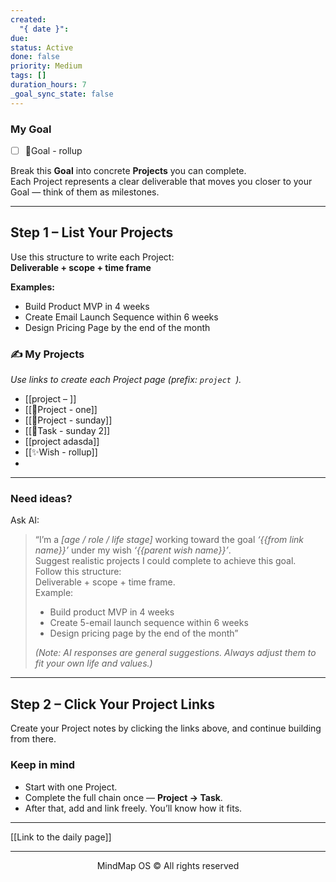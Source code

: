 ```yaml
---
created:
  "{ date }":
due:
status: Active
done: false
priority: Medium
tags: []
duration_hours: 7
_goal_sync_state: false
---
```


### My Goal
- [ ] 🎯Goal - rollup

Break this **Goal** into concrete **Projects** you can complete.  
Each Project represents a clear deliverable that moves you closer to your Goal — think of them as milestones.

---

## Step 1 – List Your Projects

Use this structure to write each Project:  
**Deliverable + scope + time frame**

**Examples:**
- Build Product MVP in 4 weeks  
- Create Email Launch Sequence within 6 weeks  
- Design Pricing Page by the end of the month  

### ✍️ My Projects
*Use links to create each Project page (prefix: `project `).*
- [[project – ]]
- [[🚀Project - one]]
- [[🚀Project - sunday]]
- [[📌Task - sunday 2]]
- [[project adasda]]
- [[✨Wish - rollup]]
- 

---

### Need ideas?

Ask AI:

> “I’m a *[age / role / life stage]* working toward the goal *‘{{from link name}}’* under my wish *‘{{parent wish name}}’*.  
> Suggest realistic projects I could complete to achieve this goal.  
> Follow this structure:  
> Deliverable + scope + time frame.  
> Example:  
> - Build product MVP in 4 weeks  
> - Create 5-email launch sequence within 6 weeks  
> - Design pricing page by the end of the month”
>
> *(Note: AI responses are general suggestions. Always adjust them to fit your own life and values.)*

---

## Step 2 – Click Your Project Links

Create your Project notes by clicking the links above, and continue building from there.

### Keep in mind
- Start with one Project.  
- Complete the full chain once — **Project → Task**.  
- After that, add and link freely. You’ll know how it fits.

---

[[Link to the daily page]]

---

<p align="center">MindMap OS © All rights reserved</p>
